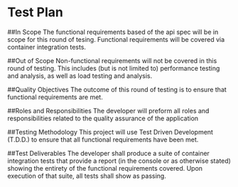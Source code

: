 # Test Plan

##In Scope
The functional requirements based of the api spec will be in scope for this round of tesing.
Functional requirements will be covered via container integration tests.

##Out of Scope
Non-functional requirements will not be covered in this round of testing. This includes (but is not limited to) performance testing and analysis, as well as load testing and analysis.  

##Quality Objectives
The outcome of this round of testing is to ensure that functional requirements are met.

##Roles and Responsibilities
The developer will preform all roles and responsibilities related to the quality assurance of the application

##Testing Methodology
This project will use Test Driven Development (T.D.D.) to ensure that all functional requirements have been met.

##Test Deliverables
The developer shall produce a suite of container integration tests that provide a report (in the console or as otherwise stated)
showing the entirety of the functional requirements covered. Upon execution of that suite, all tests shall show as passing.
